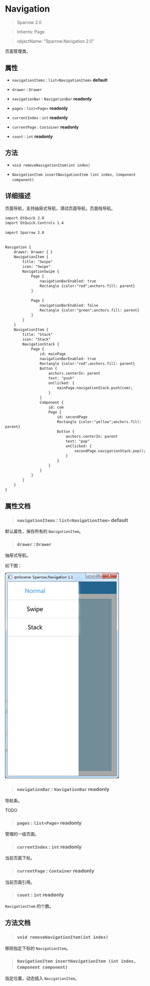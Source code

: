 # Navigation

> Sparrow 2.0

> Inherits: Page

> objectName: "Sparrow.Navigation 2.0"

页面管理类。

## 属性

+ `navigationItems` : `list<NavigationItem>` **default**

+ `drawer` : `Drawer`

+ `navigationBar` : `NavigationBar`  **readonly**

+ `pages` : `list<Page>` **readonly**

+ `currentIndex` : `int`  **readonly**

+ `currentPage` : `Container` **readonly**

+ `count` : `int` **readonly**

## 方法

+ `void removeNavigationItem(int index)`

+ `NavigationItem insertNavigationItem (int index, Component component)`

## 详细描述

页面导航，支持抽屉式导航，滑动页面导航，页面栈导航。

```
import QtQuick 2.0
import QtQuick.Controls 1.4

import Sparrow 2.0


Navigation {
    drawer: Drawer { }
    NavigationItem {
        title: "Swipe"
        icon: "Swipe"
        NavigationSwipe {
            Page {
                navigationBarEnabled: true
                Rectangle {color:"red";anchors.fill: parent}
            }

            Page {
                navigationBarEnabled: false
                Rectangle {color:"green";anchors.fill: parent}
            }
        }
    }
    NavigationItem {
        title: "Stack"
        icon: "Stack"
        NavigationStack {
            Page {
                id: mainPage
                navigationBarEnabled: true
                Rectangle {color:"red";anchors.fill: parent}
                Button {
                    anchors.centerIn: parent
                    text: "push"
                    onClicked: {
                        mainPage.navigationStack.push(com);
                    }
                }
                Component {
                    id: com
                    Page {
                        id: secondPage
                        Rectangle {color:"yellow";anchors.fill: parent}
                        Button {
                            anchors.centerIn: parent
                            text: "pop"
                            onClicked: {
                                secondPage.navigationStack.pop();
                            }
                        }
                    }
                }
            }
        }
    }
}
```

## 属性文档

> ### `navigationItems` : `list<NavigationItem>` **default**

默认属性，保存所有的 `NavigationItem`。

> ### `drawer` : `Drawer`

抽屉式导航。

如下图：

![](images/navigation-drawer.png)

> ### `navigationBar` : `NavigationBar`  **readonly**

导航条。

TODO

> ### `pages` : `list<Page>` **readonly**

管理的一级页面。

> ### `currentIndex` : `int`  **readonly**

当前页面下标。

> ### `currentPage` : `Container` **readonly**

当前页面引用。

> ### `count` : `int` **readonly**

`NavigationItem` 的个数。

## 方法文档

> ### `void removeNavigationItem(int index)`

移除指定下标的 `NavigationItem`。

> ### `NavigationItem insertNavigationItem (int index, Component component)`

指定位置，动态插入 `NavigationItem`。
